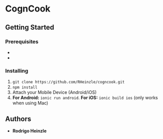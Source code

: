 # CognCook

## Getting Started

### Prerequisites

*
*

### Installing

1. `git clone https://github.com/RHeinzle/cogncook.git`
2. `npm install`
3. Attach your Mobile Device (Android/iOS)
4. **For Android:** `ionic run android`. **For iOS:** `ionic build ios` (only works when using Mac)

## Authors

* **Rodrigo Heinzle**
